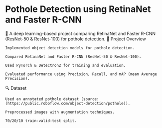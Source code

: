 # Pothole Detection using RetinaNet and Faster R-CNN

🚀 A deep learning-based project comparing RetinaNet and Faster R-CNN (ResNet-50 & ResNet-100) for pothole detection.
📌 Project Overview

    Implemented object detection models for pothole detection.
    
    Compared RetinaNet and Faster R-CNN (ResNet-50 & ResNet-100).
    
    Used PyTorch & Detectron2 for training and evaluation.
    
    Evaluated performance using Precision, Recall, and mAP (mean Average Precision).
    

🔍 Dataset

    Used an annotated pothole dataset (source:(https://public.roboflow.com/object-detection/pothole)).
    
    Preprocessed images with augmentation techniques.
    
    70/20/10 train-valid-test split.
